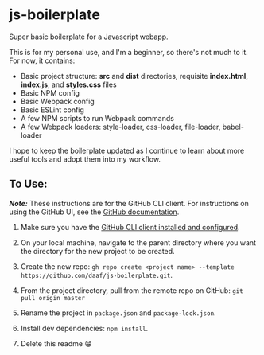 # js-boilerplate
Super basic boilerplate for a Javascript webapp.

This is for my personal use, and I'm a beginner, so there's not much to it. For now, it contains:
- Basic project structure: **src** and **dist** directories, requisite **index.html**, **index.js**, and **styles.css** files
- Basic NPM config
- Basic Webpack config
- Basic ESLint config
- A few NPM scripts to run Webpack commands
- A few Webpack loaders:  style-loader, css-loader, file-loader, babel-loader

I hope to keep the boilerplate updated as I continue to learn about more useful tools and adopt them into my workflow.

## To Use:
***Note:*** These instructions are for the GitHub CLI client. For instructions on using the GitHub UI, see the [GitHub documentation](https://docs.github.com/en/free-pro-team@latest/github/creating-cloning-and-archiving-repositories/creating-a-repository-from-a-template).
1. Make sure you have the [GitHub CLI client installed and configured](https://github.com/cli/cli).

2. On your local machine, navigate to the parent directory where you want the directory for the new project to be created.

3. Create the new repo:
 `gh repo create <project name> --template https://github.com/daaf/js-boilerplate.git`.
 
4. From the project directory, pull from the remote repo on GitHub: `git pull origin master`
 
4. Rename the project in `package.json` and `package-lock.json`.

5. Install dev dependencies:
 `npm install`.
 
 6. Delete this readme :grin:
